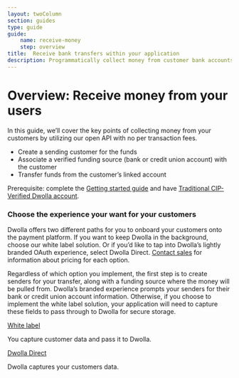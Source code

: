 ```yaml
---
layout: twoColumn
section: guides
type: guide
guide: 
    name: receive-money
    step: overview
title:  Receive bank transfers within your application
description: Programmatically collect money from customer bank accounts with bank transfers. 
---
```


# Overview: Receive money from your users

In this guide, we’ll cover the key points of collecting money from your customers by utilizing our open API with no per transaction fees.

- Create a sending customer for the funds
- Associate a verified funding source (bank or credit union account) with the customer
- Transfer funds from the customer’s linked account 

Prerequisite: complete the [Getting started guide](/guides/sandbox-setup) and have [Traditional CIP-Verified Dwolla account](/resources/account-types.html).

### Choose the experience your want for your customers

Dwolla offers two different paths for you to onboard your customers onto the payment platform. If you want to keep Dwolla in the background, choose our white label solution. Or if you’d like to tap into Dwolla’s lightly branded OAuth experience, select Dwolla Direct. [Contact sales](https://www.dwolla.com/contact) for information about pricing for each option. 

Regardless of which option you implement, the first step is to create senders for your transfer, along with a funding source where the money will be pulled from. Dwolla’s branded experience prompts your senders for their bank or credit union account information. Otherwise, if you choose to implement the white label solution, your application will need to capture these fields to pass through to Dwolla for secure storage.

<nav class="decision-nav">
    <div>
        <a href="01-white-label-onboarding.html">
            <div class="icon-decision-nav-white-label"></div>
            White label
        </a>
        <p>You capture customer data and pass it to Dwolla.</p>
    </div>
    <div>
        <a href="01-direct-onboarding.html">
            <div class="icon-decision-nav-direct"></div>
            Dwolla Direct
        </a>
        <p>Dwolla captures your customers data.</p>
    </div>
</nav>
